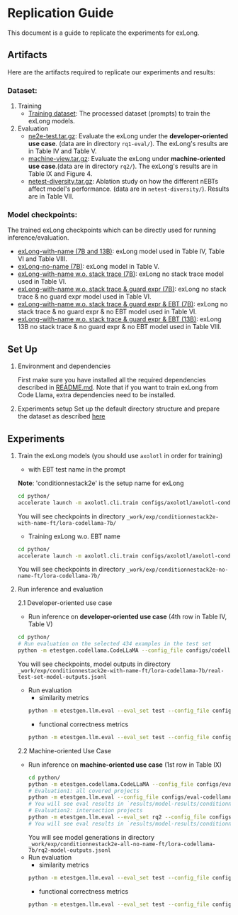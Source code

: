 # Replication Guide

This document is a guide to replicate the experiments for exLong.

## Artifacts
Here are the artifacts required to replicate our experiments and results:
### Dataset:
1. Training
    - [Training dataset](https://utexas.box.com/s/dwxneqvx1m1zw2t68tcugxmk1c7gitjm): The processed dataset (prompts) to train the exLong models.
2. Evaluation
    - [ne2e-test.tar.gz](https://utexas.box.com/shared/static/4m7mntp0ix18dkl1ikkspcmpuvybfs1f.gz): Evaluate the exLong under the **developer-oriented use case**. (data are in directory `rq1-eval/`). The exLong's results are in Table IV and Table V.
    - [machine-view.tar.gz](https://utexas.box.com/shared/static/y4e52k5x8vk8vcr59lg33gebcg2m1caw.gz): Evaluate the exLong under **machine-oriented use case**.(data are in directory `rq2/`). The exLong's results are in Table IX and Figure 4.
    - [netest-diversity.tar.gz](https://utexas.box.com/shared/static/j417e93j1rdvdqz2yobttygfhucfbkjm.gz): Ablation study on how the different nEBTs affect model's performance. (data are in `netest-diversity/`). Results are in Table VII.

### Model checkpoints:
The trained exLong checkpoints which can be directly used for running inference/evaluation.
- [exLong-with-name (7B and 13B)](https://utexas.box.com/s/u20ya44oq8eon8aaot479iynpa90erog): exLong model used in Table IV, Table VI and Table VIII.
- [exLong-no-name (7B)](https://utexas.box.com/s/9oo0fcbnhi8b6tggb273otjt5bzw8u0j): exLong model in Table V.
- [exLong-with-name w.o. stack trace (7B)](https://utexas.box.com/s/qikt46jxnf3g3pvqmznruf9bjd8yi17q): exLong no stack trace model used in Table VI.
- [exLong-with-name w.o. stack trace & guard expr (7B)](https://utexas.box.com/shared/static/mxls9c8580igtbnbt2kw29lxl1nhdsv7.tar): exLong no stack trace & no guard expr model used in Table VI.
- [exLong-with-name w.o. stack trace & guard expr & EBT (7B)](https://utexas.box.com/s/p7bcffw0vxelkrp5a2d70anzkekat2rv): exLong no stack trace & no guard expr & no EBT model used in Table VI.
- [exLong-with-name w.o. stack trace & guard expr & EBT (13B)](https://utexas.box.com/s/uaunxdgzql5m6qqt8113ks288xmk0gh1): exLong 13B no stack trace & no guard expr & no EBT model used in Table VIII.

## Set Up
1. Environment and dependencies

    First make sure you have installed all the required dependencies described in [README.md](./README.md#dependencies-set-up). Note that if you want to train exLong from Code Llama, extra dependencies need to be installed.

2. Experiments setup
    Set up the default directory structure and prepare the dataset as described [here](./README.md#experiments-set-up)

## Experiments
1. Train the exLong models
    (you should use `axolotl` in order for training)
    - with EBT test name in the prompt

    **Note**: 'conditionnestack2e' is the setup name for exLong 
    ```bash
    cd python/
    accelerate launch -m axolotl.cli.train configs/axolotl/axolotl-conditionnestack2e-with-name-7b.yaml
    ```
    You will see checkpoints in directory `_work/exp/conditionnestack2e-with-name-ft/lora-codellama-7b/`

    - Training exLong w.o. EBT name
    ```bash
    cd python/
    accelerate launch -m axolotl.cli.train configs/axolotl/axolotl-conditionnestack2e-no-name-7b.yaml
    ```
    You will see checkpoints in directory `_work/exp/conditionnestack2e-no-name-ft/lora-codellama-7b/`

2. Run inference and evaluation
    
    2.1 Developer-oriented use case
    - Run inference on **developer-oriented use case** (4th row in Table IV, Table V)
    ```bash
    cd python/
    # Run evaluation on the selected 434 examples in the test set
    python -m etestgen.codellama.CodeLLaMA --config_file configs/codellama-7b-conditionnestack2e-with-name-ft.yaml run_gen --split real-test
    ```
    You will see checkpoints, model outputs in directory `_work/exp/conditionnestack2e-with-name-ft/lora-codellama-7b/real-test-set-model-outputs.jsonl`
    - Run evaluation
        - similarity metrics
        ```bash
        python -m etestgen.llm.eval --eval_set test --config_file configs/codellama-7b-conditionnestack2e-with-name-ft.yaml eval_llm_sim
        ```
        - functional correctness metrics
        ```bash
        python -m etestgen.llm.eval --eval_set test --config_file configs/codellama-7b-conditionnestack2e-with-name-ft.yaml eval_runtime_metrics
        ```

    2.2 Machine-oriented Use Case
    - Run inference on **machine-oriented use case** (1st row in Table IX)
        ```bash
        cd python/
        python -m etestgen.codellama.CodeLLaMA --config_file configs/eval-codellama-7b-machine-view-conditionnestack2e-all-no-name.yaml run_gen
        # Evaluation1: all covered projects
        python -m etestgen.llm.eval --config_file configs/eval-codellama-7b-machine-view-conditionnestack2e-all-no-name.yaml eval_runtime_metrics
        # You will see eval results in `results/model-results/conditionnestack2e-all-no-name-ft-lora-codellama-7b-eval-rq2-runtime-metrics.json`
        # Evaluation2: intersection projects
        python -m etestgen.llm.eval --eval_set rq2 --config_file configs/eval-codellama-7b-machine-view-conditionnestack2e-all-no-name.yaml eval_subset_llm_results --subset_id_file ../results/tool-results/intersect-ids.json
        # You will see eval results in `results/model-results/conditionnestack2e-all-no-name-ft-lora-codellama-7b-eval-rq2-intersect-runtime-metrics.json`
        ```
        You will see model generations in directory `_work/exp/conditionnestack2e-all-no-name-ft/lora-codellama-7b/rq2-model-outputs.jsonl`
    - Run evaluation
        - similarity metrics
        ```bash
        python -m etestgen.llm.eval --eval_set test --config_file configs/eval-codellama-7b-machine-view-conditionnestack2e-all-no-name.yaml eval_llm_sim
        ```
        - functional correctness metrics
        ```bash
        python -m etestgen.llm.eval --eval_set test --config_file configs/eval-codellama-7b-machine-view-conditionnestack2e-all-no-name.yaml eval_runtime_metrics
        ```